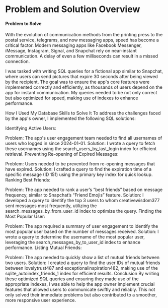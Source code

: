 
<h1>Problem and Solution Overview</h1>
<h4>Problem to Solve</h4>
With the evolution of communication methods from the printing press to the postal service, telegrams, and now messaging apps, speed has become a critical factor. Modern messaging apps like Facebook Messenger, iMessage, Instagram, Signal, and Snapchat rely on near-instant communication. A delay of even a few milliseconds can result in a missed connection.

I was tasked with writing SQL queries for a fictional app similar to Snapchat, where users can send pictures that expire 30 seconds after being viewed by the recipient. The goal was to ensure the app's core features were implemented correctly and efficiently, as thousands of users depend on the app for instant communication. My queries needed to be not only correct but also optimized for speed, making use of indexes to enhance performance.

How I Used My Database Skills to Solve It
To address the challenges faced by the app's owner, I implemented the following SQL solutions:

Identifying Active Users:

Problem: The app's user engagement team needed to find all usernames of users who logged in since 2024-01-01.
Solution: I wrote a query to fetch these usernames using the search_users_by_last_login index for efficient retrieval.
Preventing Re-opening of Expired Messages:

Problem: Users needed to be prevented from re-opening messages that have expired.
Solution: I crafted a query to find the expiration time of a specific message (ID 151) using the primary key index for quick lookup.
Ranking Best Friends:

Problem: The app needed to rank a user’s “best friends” based on message frequency, similar to Snapchat’s “Friend Emojis” feature.
Solution: I developed a query to identify the top 3 users to whom creativewisdom377 sent messages most frequently, utilizing the search_messages_by_from_user_id index to optimize the query.
Finding the Most Popular User:

Problem: The app required a summary of user engagement to identify the most popular user based on the number of messages received.
Solution: I wrote a query to determine the username of the most popular user, leveraging the search_messages_by_to_user_id index to enhance performance.
Listing Mutual Friends:

Problem: The app needed to quickly show a list of mutual friends between two users.
Solution: I created a query to find the user IDs of mutual friends between lovelytrust487 and exceptionalinspiration482, making use of the sqlite_autoindex_friends_1 index for efficient results.
Conclusion
By writing these optimized SQL queries and ensuring they made use of the appropriate indexes, I was able to help the app owner implement crucial features that allowed users to communicate swiftly and reliably. This not only solved their immediate problems but also contributed to a smoother, more responsive user experience.
